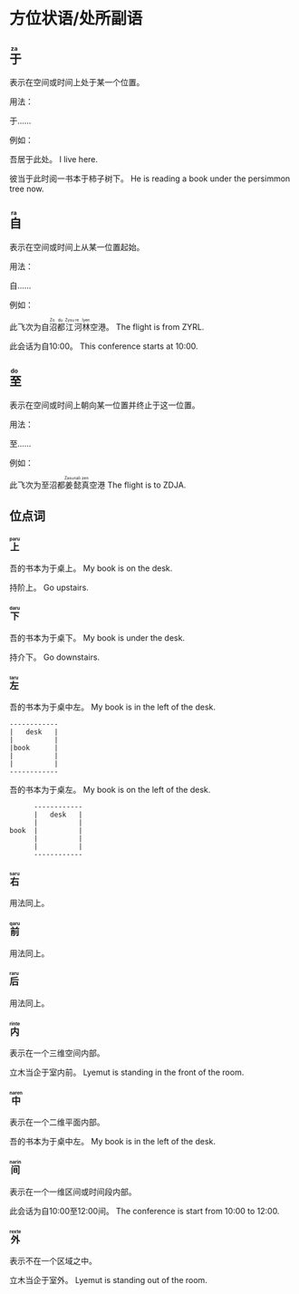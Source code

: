 # 方位状语/处所副语

## <ruby><rb>于</rb><rt> za </rt> </ruby>

表示在空间或时间上处于某一个位置。

用法：

于……

例如：

吾居于此处。  I live here.

彼当于此时阅一书本于柿子树下。  He is reading a book under the persimmon tree now.

## <ruby><rb>自</rb><rt> ra </rt> </ruby>

表示在空间或时间上从某一位置起始。

用法：

自……

例如：

此飞次为自<ruby><rb>沼</rb><rt> Zo </rt> </ruby><ruby><rb>都</rb><rt> du </rt> </ruby><ruby><rb>江</rb><rt> Zysu </rt> </ruby><ruby><rb>河</rb><rt> re </rt> </ruby><ruby><rb>林</rb><rt> lyen </rt> </ruby>空港。  The flight is from ZYRL.

此会话为自10:00。  This conference starts at 10:00.

## <ruby><rb>至</rb><rt> do </rt> </ruby>

表示在空间或时间上朝向某一位置并终止于这一位置。

用法：

至……

例如：

此飞次为至沼都<ruby><rb>姜</rb><rt> Zasu </rt> </ruby><ruby><rb>懿</rb><rt> nali </rt> </ruby><ruby><rb>真</rb><rt> zen </rt> </ruby>空港  The flight is to ZDJA.

## 位点词

### <ruby><rb>上</rb><rt> paru </rt> </ruby>

吾的书本为于桌上。  My book is on the desk.

持阶上。  Go upstairs.

### <ruby><rb>下</rb><rt> daru </rt> </ruby>

吾的书本为于桌下。  My book is under the desk.

持介下。  Go downstairs.

### <ruby><rb>左</rb><rt> laru </rt> </ruby>

吾的书本为于桌中左。  My book is in the left of the desk.

```
------------
|   desk   |
|          |
|book      |
|          |
|          |
------------
```

吾的书本为于桌左。  My book is on the left of the desk.

```
      ------------
      |   desk   |
      |          |
book  |          |
      |          |
      |          |
      ------------
```

### <ruby><rb>右</rb><rt> saru </rt> </ruby>

用法同上。

### <ruby><rb>前</rb><rt> qaru </rt> </ruby>

用法同上。

### <ruby><rb>后</rb><rt> raru </rt> </ruby>

用法同上。

### <ruby><rb>内</rb><rt> rinte </rt> </ruby>

表示在一个三维空间内部。

立木当企于室内前。  Lyemut is standing in the front of the room.

### <ruby><rb>中</rb><rt> naren </rt> </ruby>

表示在一个二维平面内部。

吾的书本为于桌中左。  My book is in the left of the desk.

### <ruby><rb>间</rb><rt> narin </rt> </ruby>

表示在一个一维区间或时间段内部。

此会话为自10:00至12:00间。  The conference is start from 10:00 to 12:00.

### <ruby><rb>外</rb><rt> rexte </rt> </ruby>

表示不在一个区域之中。

立木当企于室外。  Lyemut is standing out of the room.